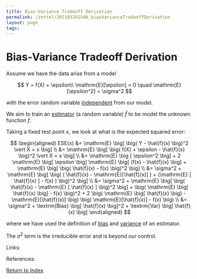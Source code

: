 ```yaml
---
title: Bias-Variance Tradeoff Derivation
permalink: /zettel/202103281546_biasVarianceTradeoffDerivation
layout: page
tags: 
---
```

# Bias-Variance Tradeoff Derivation

Assume we have the data arise from a model

$$
Y = f(X) + \epsilon\\
\mathrm{E}[\epsilon] = 0 \quad \mathrm{E}[\epsilon^2] = \sigma^2
$$

with the error random variable [independent](202012241408_independence) from our model.

We aim to train an [estimator](202012241539_estimatorDefinition) (a random variable) $\hat{f}$ to be model the unknown 
function $f$.

Taking a fixed test point $x$, we look at what is the expected squared error:

$$
\begin{aligned}
ESE(x) &= \mathrm{E} \big[ \big( Y - \hat{f}(x) \big)^2 \vert X = x \big] \\
&= \mathrm{E} \big[ \big( f(X) + \epsilon - \hat{f}(x) \big)^2  \vert X = x \big] \\
&= \mathrm{E} \big [ \epsilon^2 \big] + 2 \mathrm{E} \big[ \epsilon \big] \mathrm{E} \big[ (f(x) - \hat{f}(x) \big] + \mathrm{E} \big[ \big( \hat{f}(x) - f(x) \big)^2 \big] \\
&= \sigma^2 + \mathrm{E} \big[ \big( ( \hat{f}(x) - \mathrm{E}[\hat{f}(x)] ) + (\mathrm{E} [ \hat{f}(x) ] - f(x) ) \big)^2 \big] \\
&= \sigma^2 + \mathrm{E} \big[ \big( \hat{f}(x) - \mathrm{E} [ \hat{f}(x) ] \big)^2 \big] + \big( \mathrm{E} \big[ \hat{f}(x) \big] - f(x) \big)^2 + 2 \big( \mathrm{E} \big[ \hat{f}(x) \big] - \mathrm{E}[\hat{f}(x)] \big) \big( \mathrm{E}[\hat{f}(x)] - f(x) \big) \\
&= \sigma^2 + \textrm{Bias} \big[ \hat{f}(x) \big]^2 + \textrm{Var} \big[ \hat{f}(x) \big]
\end{aligned}
$$

where we have used the definition of [bias](202012241553_biasDefinition) and [variance](202012241415_varianceDefinition) of an estimator.

The $\sigma^2$ term is the irreducible error and is beyond our control. 

Links: 

References: 

[Return to Index](index)